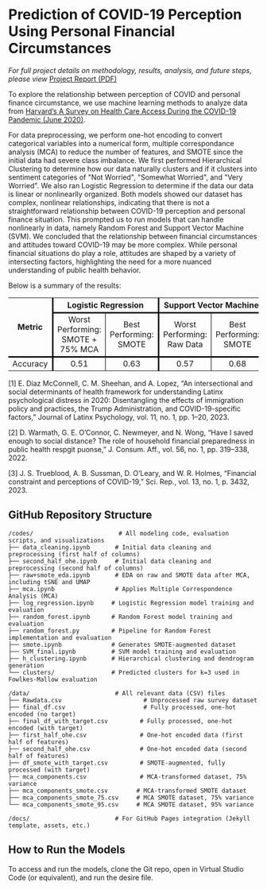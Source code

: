 # Prediction of COVID-19 Perception Using Personal Financial Circumstances

_For full project details on methodology, results, analysis, and future steps, please view_ [Project Report (PDF)](./Prediction_of_COVID-19_Perception_Using_Personal_Financial_Circumstances___CS_7641_Group_16.pdf)


To explore the relationship between perception of COVID and personal finance circumstance, we use machine learning methods to analyze data from [Harvard’s A Survey on Health Care Access During the COVID-19 Pandemic (June 2020)](https/dataverse.harvard.edu/dataset.xhtml?persistentId=doi:10.7910/DVN/XCKM0V). 

For data preprocessing, we perform one-hot encoding to convert categorical variables into a numerical form, multiple correspondance analysis (MCA) to reduce the number of features, and SMOTE since the initial data had severe class imbalance. We first performed Hierarchical Clustering to determine how our data naturally clusters and if it clusters into sentiment categories of "Not Worried", "Somewhat Worried", and "Very Worried". We also ran Logistic Regression to determine if the data our data is linear or nonlinearlly organized. Both models showed our dataset has complex, nonlinear relationships, indicating that there is not a straightforward relationship between COVID-19 perception and personal finance situation. This prompted us to run models that can handle nonlinearly in data, namely Random Forest and Support Vector Machine (SVM). We concluded that the relationship between financial circumstances and attitudes toward COVID-19 may be more complex. While personal financial situations do play a role, attitudes are shaped by a variety of intersecting factors, highlighting the need for a more nuanced understanding of public health behavior.

Below is a summary of the results:


<table cellspacing="0" cellpadding="6" style="border-collapse: collapse; width: 100%;">
  <thead>
    <tr>
      <th rowspan="2" style="border-bottom: 3px solid black; border-right: 3px solid black;">Metric</th>
      <th colspan="2" style="border-bottom: 3px solid black; border-right: 3px solid black;">Logistic Regression</th>
      <th colspan="2" style="border-bottom: 3px solid black; border-right: 3px solid black;">Support Vector Machine</th>
      <th colspan="2" style="border-bottom: 3px solid black; border-right: 3px solid black;">Random Forest</th>
    </tr>
    <tr>
      <td style="border-bottom: 1px solid black; border-right: 1px solid black; text-align: center;">Worst Performing: SMOTE + 75% MCA</td>
      <td style="border-bottom: 3px solid black; border-right: 3px solid black; text-align: center;">Best Performing: SMOTE</td>
      <td style="border-bottom: 1px solid black; border-right: 1px solid black; text-align: center;">Worst Performing: Raw Data</td>
      <td style="border-bottom: 3px solid black; border-right: 3px solid black; text-align: center;">Best Performing: SMOTE</td>
      <td style="border-bottom: 1px solid black; border-right: 1px solid black; text-align: center;">Worst Performing: Raw Data</td>
      <td style="border-bottom: 3px solid black; border-right: 3px solid black; text-align: center;">Best Performing: SMOTE</td>
    </tr>
  </thead>
  <tbody>
    <tr>
      <td style="border-right: 3px solid black; border-top: 3px solid black;">Accuracy</td>
      <td style="border-top: 3px solid black; border-right: 1px solid black; text-align: center;">0.51</td>
      <td style="border-top: 3px solid black; border-right: 3px solid black; text-align: center;">0.63</td>
      <td style="border-right: 1px solid black; border-top: 3px solid black; text-align: center;">0.57</td>
      <td style="border-top: 3px solid black; border-right: 3px solid black; text-align: center;">0.68</td>
      <td style="border-right: 1px solid black; border-top: 3px solid black; text-align: center;">0.58</td>
      <td style="border-top: 3px solid black; border-right: 3px solid black; text-align: center;">0.73</td>
    </tr>
  </tbody>
</table>



[1] E. Díaz McConnell, C. M. Sheehan, and A. Lopez, “An intersectional and social determinants of health framework for understanding Latinx psychological distress in 2020: Disentangling the effects of immigration policy and practices, the Trump Administration, and COVID-19-specific factors,” Journal of Latinx Psychology, vol. 11, no. 1, pp. 1–20, 2023.

[2] D. Warmath, G. E. O’Connor, C. Newmeyer, and N. Wong, “Have I saved enough to social distance? The role of household financial preparedness in public health respgit puonse,” J. Consum. Aff., vol. 56, no. 1, pp. 319–338, 2022.

[3] J. S. Trueblood, A. B. Sussman, D. O’Leary, and W. R. Holmes, “Financial constraint and perceptions of COVID-19,” Sci. Rep., vol. 13, no. 1, p. 3432, 2023.


## GitHub Repository Structure
```
/codes/                        # All modeling code, evaluation scripts, and visualizations
├── data_cleaning.ipynb       # Initial data cleaning and preprocessing (first half of columns)
├── second_half_ohe.ipynb     # Initial data cleaning and preprocessing (second half of columns)
├── raw+smote_eda.ipynb       # EDA on raw and SMOTE data after MCA, including tSNE and UMAP
├── mca.ipynb                 # Applies Multiple Correspondence Analysis (MCA)
├── log_regression.ipynb     # Logistic Regression model training and evaluation
├── random_forest.ipynb      # Random Forest model training and evaluation
├── random_forest.py         # Pipeline for Random Forest implementation and evaluation
├── smote.ipynb              # Generates SMOTE-augmented dataset
├── SVM_final.ipynb          # SVM model training and evaluation
├── h_clustering.ipynb       # Hierarchical clustering and dendrogram generation
└── clusters/                # Predicted clusters for k=3 used in Fowlkes-Mallow evaluation

/data/                        # All relevant data (CSV) files
├── Rawdata.csv                       # Unprocessed raw survey dataset
├── final_df.csv                      # Fully processed, one-hot encoded (no target)
├── final_df_with_target.csv         # Fully processed, one-hot encoded (with target)
├── first_half_ohe.csv               # One-hot encoded data (first half of features)
├── second_half_ohe.csv              # One-hot encoded data (second half of features)
├── df_smote_with_target.csv         # SMOTE-augmented, fully processed (with target)
├── mca_components.csv               # MCA-transformed dataset, 75% variance
├── mca_components_smote.csv        # MCA-transformed SMOTE dataset
├── mca_components_smote_75.csv     # MCA SMOTE dataset, 75% variance
└── mca_components_smote_95.csv     # MCA SMOTE dataset, 95% variance

/docs/                        # For GitHub Pages integration (Jekyll template, assets, etc.)
```
## How to Run the Models

To access and run the models, clone the Git repo, open in Virtual Studio Code (or equivalent), and run the desire file.

